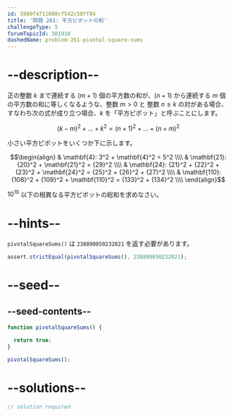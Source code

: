 ```yaml
---
id: 5900f4711000cf542c50ff84
title: '問題 261: 平方ピボットの和'
challengeType: 5
forumTopicId: 301910
dashedName: problem-261-pivotal-square-sums
---
```


# --description--

正の整数 $k$ まで連続する ($m + 1$) 個の平方数の和が、($n + 1$) から連続する $m$ 個の平方数の和に等しくなるような、整数 $m > 0$ と 整数 $n ≥ k$ の対がある場合、すなわち次の式が成り立つ場合、$k$ を「平方ピボット」と呼ぶことにします。

$${(k - m)}^2 + \ldots + k^2 = {(n + 1)}^2 + \ldots + {(n + m)}^2$$

小さい平方ピボットをいくつか下に示します。

$$\begin{align}   & \mathbf{4}: 3^2 + \mathbf{4}^2 = 5^2 \\\\
  & \mathbf{21}: {20}^2 + \mathbf{21}^2 = {29}^2 \\\\   & \mathbf{24}: {21}^2 + {22}^2 + {23}^2 + \mathbf{24}^2 = {25}^2 + {26}^2 + {27}^2 \\\\
  & \mathbf{110}: {108}^2 + {109}^2 + \mathbf{110}^2 = {133}^2 + {134}^2 \\\\ \end{align}$$

${10}^{10}$ 以下の相異なる平方ピボットの総和を求めなさい。

# --hints--

`pivotalSquareSums()` は `238890850232021` を返す必要があります。

```js
assert.strictEqual(pivotalSquareSums(), 238890850232021);
```

# --seed--

## --seed-contents--

```js
function pivotalSquareSums() {

  return true;
}

pivotalSquareSums();
```

# --solutions--

```js
// solution required
```
